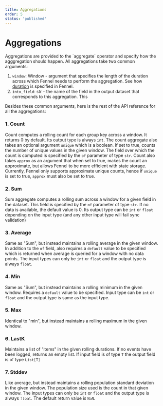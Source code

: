 ```yaml
---
title: Aggregations
order: 5
status: 'published'
---
```


# Aggregations

Aggregations are provided to the \`aggregate\` operator and specify how the agggregation should happen. All aggregations take two common arguments:

1. `window`: Window - argument that specifies the length of the duration across which Fennel needs to perform the aggregation. See how [duration](/api-reference/duration) is specified in Fennel.
2. `into_field`: str - the name of the field in the output dataset that corresponds to this aggregation. This&#x20;

Besides these common arguments, here is the rest of the API reference for all the aggregations:

### 1. Count

Count computes a rolling count for each group key across a window.  It returns 0 by default. Its output type is always `int`.&#x20;
The count aggregate also takes an optional argument `unique` which is a boolean. If set to true, counts the number of unique values in the given window.&#x20;
The field over which the count is computed is specified by the `of` parameter of type `str`.&#x20;
Count also takes `approx` as an argument that when set to true, makes the count an approximate, but allows Fennel to be more efficient with state storage. 
Currently, Fennel only supports approximate unique counts, hence if `unique` is set to true, `approx` must also be set to true.&#x20;

### 2. Sum &#x20;

Sum aggregate computes a rolling sum across a window for a given field in the dataset. This field is specified by the `of` parameter of type `str`. If no data is available, the default value is 0. Its output type can be `int` or `float` depending on the input type (and any other input type will fail sync validation)

### 3. Average

Same as "Sum", but instead maintains a rolling average in the given window. In addition to the `of` field, also requires a `default` value to be specified which is returned when average is queried for a window with no data points. The input types can only be `int` or `float` and the output type is always `float`.

### 4. Min&#x20;

Same as "Sum", but instead maintains a rolling minimum in the given window. Requires a `default` value to be specified. Input type can be `int` or `float` and the output type is same as the input type.

### 5. Max&#x20;

Identical to "min", but instead maintains a rolling maximum in the given window.&#x20;

### 6. LastK

Maintains a list of "items" in the given rolling durations. If no events have been logged, returns an empty list. If input field is of type `T` the output field is of type `List[T]`

### 7. Stddev

Like average, but instead maintains a rolling population standard deviation in the given window. The population size used is the count in that given window. The input types can only be `int` or `float` and the output type is always `float`. The default return value is `NaN`.